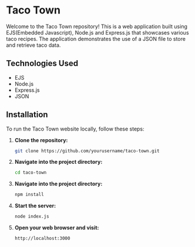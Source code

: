 # Taco Town

Welcome to the Taco Town repository! This is a web application built using EJS(Embedded Javascript), Node.js and Express.js that showcases various taco recipes. The application demonstrates the use of a JSON file to store and retrieve taco data.

## Technologies Used

- EJS
- Node.js
- Express.js
- JSON

## Installation

To run the Taco Town website locally, follow these steps:

1. **Clone the repository:**

   ```bash
   git clone https://github.com/yourusername/taco-town.git
   
2. **Navigate into the project directory:**
   
   ```bash
   cd taco-town

4. **Navigate into the project directory:**

   ```bash
   npm install

5. **Start the server:**

   ```bash
   node index.js

6. **Open your web browser and visit:**

   ```bash
   http://localhost:3000
